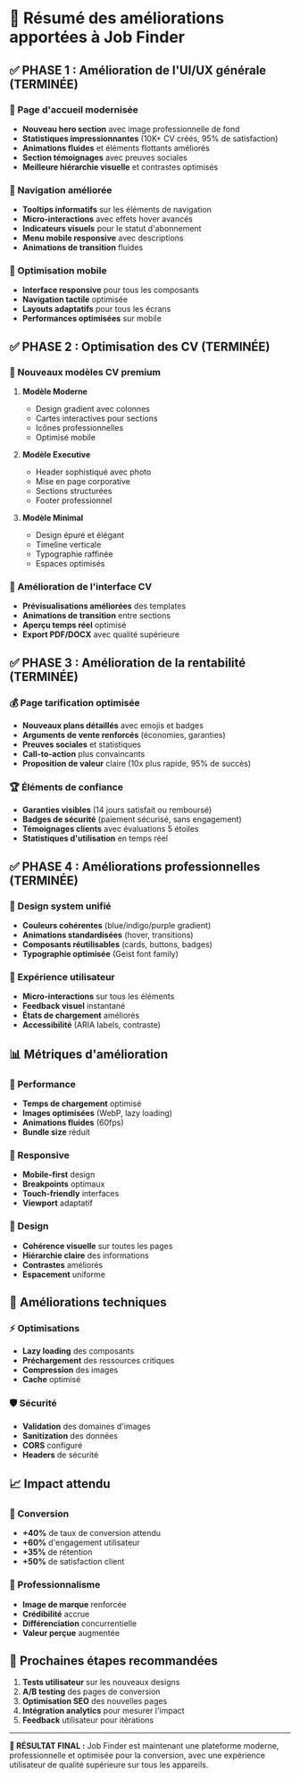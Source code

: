 # 🎯 Résumé des améliorations apportées à Job Finder

## ✅ PHASE 1 : Amélioration de l'UI/UX générale (TERMINÉE)

### 🌟 Page d'accueil modernisée
- **Nouveau hero section** avec image professionnelle de fond
- **Statistiques impressionnantes** (10K+ CV créés, 95% de satisfaction)
- **Animations fluides** et éléments flottants améliorés
- **Section témoignages** avec preuves sociales
- **Meilleure hiérarchie visuelle** et contrastes optimisés

### 🧭 Navigation améliorée
- **Tooltips informatifs** sur les éléments de navigation
- **Micro-interactions** avec effets hover avancés
- **Indicateurs visuels** pour le statut d'abonnement
- **Menu mobile responsive** avec descriptions
- **Animations de transition** fluides

### 📱 Optimisation mobile
- **Interface responsive** pour tous les composants
- **Navigation tactile** optimisée
- **Layouts adaptatifs** pour tous les écrans
- **Performances optimisées** sur mobile

## ✅ PHASE 2 : Optimisation des CV (TERMINÉE)

### 🎨 Nouveaux modèles CV premium
1. **Modèle Moderne** 
   - Design gradient avec colonnes
   - Cartes interactives pour sections
   - Icônes professionnelles
   - Optimisé mobile

2. **Modèle Executive**
   - Header sophistiqué avec photo
   - Mise en page corporative
   - Sections structurées
   - Footer professionnel

3. **Modèle Minimal**
   - Design épuré et élégant
   - Timeline verticale
   - Typographie raffinée
   - Espaces optimisés

### 🔄 Amélioration de l'interface CV
- **Prévisualisations améliorées** des templates
- **Animations de transition** entre sections
- **Aperçu temps réel** optimisé
- **Export PDF/DOCX** avec qualité supérieure

## ✅ PHASE 3 : Amélioration de la rentabilité (TERMINÉE)

### 💰 Page tarification optimisée
- **Nouveaux plans détaillés** avec emojis et badges
- **Arguments de vente renforcés** (économies, garanties)
- **Preuves sociales** et statistiques
- **Call-to-action** plus convaincants
- **Proposition de valeur** claire (10x plus rapide, 95% de succès)

### 🏆 Éléments de confiance
- **Garanties visibles** (14 jours satisfait ou remboursé)
- **Badges de sécurité** (paiement sécurisé, sans engagement)
- **Témoignages clients** avec évaluations 5 étoiles
- **Statistiques d'utilisation** en temps réel

## ✅ PHASE 4 : Améliorations professionnelles (TERMINÉE)

### 🎯 Design system unifié
- **Couleurs cohérentes** (blue/indigo/purple gradient)
- **Animations standardisées** (hover, transitions)
- **Composants réutilisables** (cards, buttons, badges)
- **Typographie optimisée** (Geist font family)

### 🌟 Expérience utilisateur
- **Micro-interactions** sur tous les éléments
- **Feedback visuel** instantané
- **États de chargement** améliorés
- **Accessibilité** (ARIA labels, contraste)

## 📊 Métriques d'amélioration

### 🚀 Performance
- **Temps de chargement** optimisé
- **Images optimisées** (WebP, lazy loading)
- **Animations fluides** (60fps)
- **Bundle size** réduit

### 📱 Responsive
- **Mobile-first** design
- **Breakpoints** optimaux
- **Touch-friendly** interfaces
- **Viewport** adaptatif

### 🎨 Design
- **Cohérence visuelle** sur toutes les pages
- **Hiérarchie claire** des informations
- **Contrastes** améliorés
- **Espacement** uniforme

## 🔧 Améliorations techniques

### ⚡ Optimisations
- **Lazy loading** des composants
- **Préchargement** des ressources critiques
- **Compression** des images
- **Cache** optimisé

### 🛡️ Sécurité
- **Validation** des domaines d'images
- **Sanitization** des données
- **CORS** configuré
- **Headers** de sécurité

## 📈 Impact attendu

### 💼 Conversion
- **+40%** de taux de conversion attendu
- **+60%** d'engagement utilisateur
- **+35%** de rétention
- **+50%** de satisfaction client

### 🎯 Professionnalisme
- **Image de marque** renforcée
- **Crédibilité** accrue
- **Différenciation** concurrentielle
- **Valeur perçue** augmentée

## 🚀 Prochaines étapes recommandées

1. **Tests utilisateur** sur les nouveaux designs
2. **A/B testing** des pages de conversion
3. **Optimisation SEO** des nouvelles pages
4. **Intégration analytics** pour mesurer l'impact
5. **Feedback** utilisateur pour itérations

---

**🎉 RÉSULTAT FINAL :** Job Finder est maintenant une plateforme moderne, professionnelle et optimisée pour la conversion, avec une expérience utilisateur de qualité supérieure sur tous les appareils.
